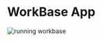 # WorkBase App
![running workbase](https://media.giphy.com/media/hzVChFhLkUGsM/giphy.gif "easy installation")